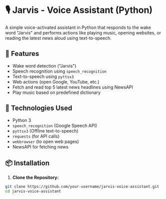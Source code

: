 # 🎙️ Jarvis - Voice Assistant (Python)

A simple voice-activated assistant in Python that responds to the wake word "Jarvis" and performs actions like playing music, opening websites, or reading the latest news aloud using text-to-speech.

## 🔧 Features

- Wake word detection ("Jarvis")
- Speech recognition using `speech_recognition`
- Text-to-speech using `pyttsx3`
- Web actions (open Google, YouTube, etc.)
- Fetch and read top 5 latest news headlines using NewsAPI
- Play music based on predefined dictionary

## 🧪 Technologies Used

- Python 3
- `speech_recognition` (Google Speech API)
- `pyttsx3` (Offline text-to-speech)
- `requests` (for API calls)
- `webbrowser` (to open web pages)
- NewsAPI for fetching news

## 📦 Installation

1. **Clone the Repository:**

```bash
git clone https://github.com/your-username/jarvis-voice-assistant.git
cd jarvis-voice-assistant
